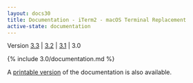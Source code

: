 ```yaml
---
layout: docs30
title: Documentation - iTerm2 - macOS Terminal Replacement
active-state: documentation
---
```

<div class="version-selector">
Version <a href="/3.3/documentation.html">3.3</a> | <a href="/3.2/documentation.html">3.2</a> | <a href="/3.1/documentation.html">3.1</a> | 3.0
</div>

{% include 3.0/documentation.md %}

A <a href="documentation-one-page.html">printable version</a> of the documentation is also available.
